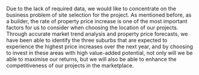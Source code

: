 Due to the lack of required data, we would like to concentrate on the business 
problem of site selection for the project. As mentioned before, as a builder, the rate 
of property price increase is one of the most important factors for us to consider 
when choosing the location of our projects. Through accurate market trend analysis 
and property price forecasts, we have been able to identify the three suburbs that 
are expected to experience the highest price increases over the next year, and by 
choosing to invest in these areas with high value-added potential, not only will we be 
able to maximise our returns, but we will also be able to enhance the 
competitiveness of our projects in the marketplace.
